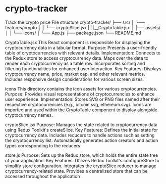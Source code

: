 # crypto-tracker
Track the crypto price
File structure
crypto-tracker/
├── src/
│   ├── features/crypto
│   │   └── cryptoSlice.jsx
|   |   |__CryptoTable.jsx
│   ├── assets/
│   │   └── icons/
│   └── App.js
├── package.json
└── README.md

CryptoTable.jsx
This React component is responsible for displaying the cryptocurrency data in a tabular format.
Purpose: Presents a user-friendly table of cryptocurrencies with relevant details.
Implementation:
Connects to the Redux store to access cryptocurrency data.
Maps over the data to render each cryptocurrency as a table row.
Incorporates sorting and filtering functionalities for enhanced user interaction.
Key Features:
Displays cryptocurrency name, price, market cap, and other relevant metrics.
Includes responsive design considerations for various screen sizes.

icons
This directory contains the icon assets for various cryptocurrencies.
Purpose: Provides visual representations of cryptocurrencies to enhance user experience.
Implementation:
Stores SVG or PNG files named after their respective cryptocurrencies (e.g., bitcoin.svg, ethereum.svg).
Icons are imported and used within the CryptoTable component to display alongside cryptocurrency names.

cryptoSlice.jsx
Purpose: Manages the state related to cryptocurrency data using Redux Toolkit's createSlice.
Key Features:
Defines the initial state for cryptocurrency data.
Includes reducers to handle actions such as setting the cryptocurrency list.
Automatically generates action creators and action types corresponding to the reducers

store.js
Purpose: Sets up the Redux store, which holds the entire state tree of your application.
Key Features:
Utilizes Redux Toolkit's configureStore to simplify store configuration.
Integrates the cryptoSlice reducer to manage cryptocurrency-related state.
Provides a centralized store that can be accessed throughout the application
